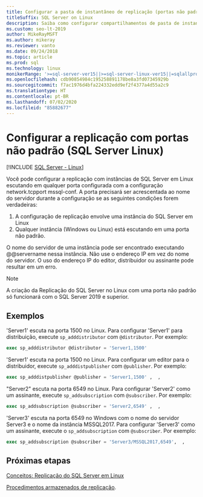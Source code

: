 ```yaml
---
title: Configurar a pasta de instantâneo de replicação (portas não padrão)
titleSuffix: SQL Server on Linux
description: Saiba como configurar compartilhamentos de pasta de instantâneo com portas não padrão para a replicação do SQL Server em Linux.
ms.custom: seo-lt-2019
author: MikeRayMSFT
ms.author: mikeray
ms.reviewer: vanto
ms.date: 09/24/2018
ms.topic: article
ms.prod: sql
ms.technology: linux
monikerRange: '>=sql-server-ver15||>=sql-server-linux-ver15||=sqlallproducts-allversions'
ms.openlocfilehash: cdb90854984c195258891178be8a3fd07345929b
ms.sourcegitcommit: f7ac1976d4bfa224332edd9ef2f4377a4d55a2c9
ms.translationtype: HT
ms.contentlocale: pt-BR
ms.lasthandoff: 07/02/2020
ms.locfileid: "85882677"
---
```

# <a name="configure-replication-with-non-default-ports-sql-server-linux"></a>Configurar a replicação com portas não padrão (SQL Server Linux)

[!INCLUDE [SQL Server - Linux](../includes/applies-to-version/sql-linux.md)]

Você pode configurar a replicação com instâncias de SQL Server em Linux escutando em qualquer porta configurada com a configuração network.tcpport mssql-conf. A porta precisará ser acrescentada ao nome do servidor durante a configuração se as seguintes condições forem verdadeiras:

1. A configuração de replicação envolve uma instância do SQL Server em Linux
2. Qualquer instância (Windows ou Linux) está escutando em uma porta não padrão. 

O nome do servidor de uma instância pode ser encontrado executando @@servername nessa instância. Não use o endereço IP em vez do nome do servidor. O uso do endereço IP do editor, distribuidor ou assinante pode resultar em um erro.

> [!NOTE]
> A criação da Replicação do SQL Server no Linux com uma porta não padrão só funcionará com o SQL Server 2019 e superior.

## <a name="examples"></a>Exemplos

'Server1' escuta na porta 1500 no Linux. Para configurar 'Server1' para distribuição, execute `sp_adddistributor` com `@distributor`. Por exemplo: 

```sql
exec sp_adddistributor @distributor = 'Server1,1500'
```

'Server1' escuta na porta 1500 no Linux. Para configurar um editor para o distribuidor, execute `sp_adddistpublisher` com `@publisher`. Por exemplo:

```sql
exec sp_adddistpublisher @publisher = 'Server1,1500' ,  ,  
```

"Server2" escuta na porta 6549 no Linux. Para configurar 'Server2' como um assinante, execute `sp_addsubscription` com `@subscriber`. Por exemplo:

```sql
exec sp_addsubscription @subscriber = 'Server2,6549' ,  ,  
```

'Server3' escuta na porta 6549 no Windows com o nome do servidor Server3 e o nome da instância MSSQL2017. Para configurar 'Server3' como um assinante, execute o `sp_addsubscription` com `@subscriber`. Por exemplo:

```sql
exec sp_addsubscription @subscriber = 'Server3/MSSQL2017,6549',  ,  
```

## <a name="next-steps"></a>Próximas etapas

[Conceitos: Replicação do SQL Server em Linux](sql-server-linux-replication.md)

[Procedimentos armazenados de replicação](../relational-databases/system-stored-procedures/replication-stored-procedures-transact-sql.md).

